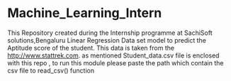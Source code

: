 # Machine_Learning_Intern
This Repository created during the Internship programme at SachiSoft solutions,Bengaluru
Linear Regression Data set model to predict the Aptitude score of the student.
This data is taken from the http://www.stattrek.com.
as mentioned Student_data.csv file is enclosed with this repo , to run this module please paste the path which contain the csv file to read_csv() function
